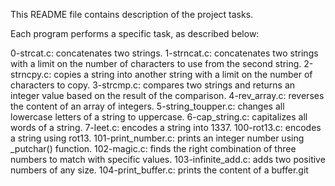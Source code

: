This README file contains description of the project tasks.

Each program performs a specific task, as described below:

0-strcat.c: concatenates two strings.
1-strncat.c: concatenates two strings with a limit on the number of characters to use from the second string.
2-strncpy.c: copies a string into another string with a limit on the number of characters to copy.
3-strcmp.c: compares two strings and returns an integer value based on the result of the comparison.
4-rev_array.c: reverses the content of an array of integers.
5-string_toupper.c: changes all lowercase letters of a string to uppercase.
6-cap_string.c: capitalizes all words of a string.
7-leet.c: encodes a string into 1337.
100-rot13.c: encodes a string using rot13.
101-print_number.c: prints an integer number using _putchar() function.
102-magic.c: finds the right combination of three numbers to match with specific values.
103-infinite_add.c: adds two positive numbers of any size.
104-print_buffer.c: prints the content of a buffer.git  
